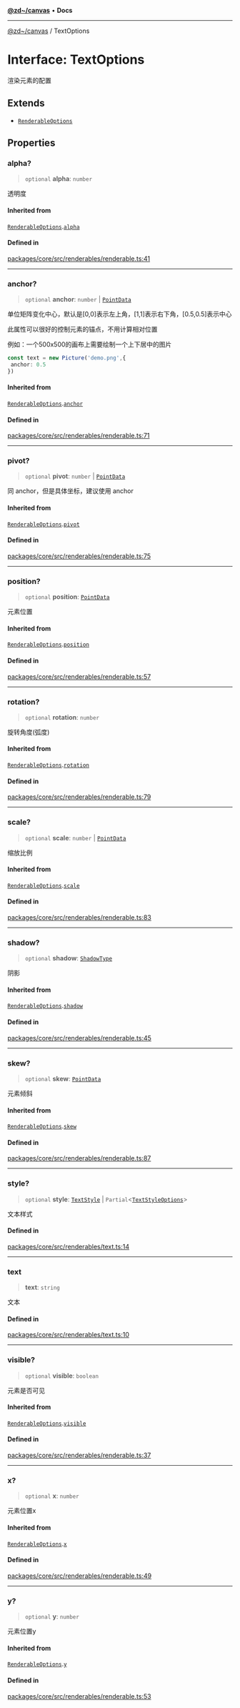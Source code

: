 [**@zd~/canvas**](../README.md) • **Docs**

***

[@zd~/canvas](../README.md) / TextOptions

# Interface: TextOptions

渲染元素的配置

## Extends

- [`RenderableOptions`](RenderableOptions.md)

## Properties

### alpha?

> `optional` **alpha**: `number`

透明度

#### Inherited from

[`RenderableOptions`](RenderableOptions.md).[`alpha`](RenderableOptions.md#alpha)

#### Defined in

[packages/core/src/renderables/renderable.ts:41](https://github.com/zhuddan/canvas/blob/f6c03e85774f3d0f4895661f3bf09fbc689199aa/packages/core/src/renderables/renderable.ts#L41)

***

### anchor?

> `optional` **anchor**: `number` \| [`PointData`](PointData.md)

单位矩阵变化中心，默认是[0,0]表示左上角，[1,1]表示右下角，[0.5,0.5]表示中心

此属性可以很好的控制元素的锚点，不用计算相对位置

例如：一个500x500的画布上需要绘制一个上下居中的图片

``` ts
const text = new Picture('demo.png',{
 anchor: 0.5
})
```

#### Inherited from

[`RenderableOptions`](RenderableOptions.md).[`anchor`](RenderableOptions.md#anchor)

#### Defined in

[packages/core/src/renderables/renderable.ts:71](https://github.com/zhuddan/canvas/blob/f6c03e85774f3d0f4895661f3bf09fbc689199aa/packages/core/src/renderables/renderable.ts#L71)

***

### pivot?

> `optional` **pivot**: `number` \| [`PointData`](PointData.md)

同 anchor，但是具体坐标，建议使用 anchor

#### Inherited from

[`RenderableOptions`](RenderableOptions.md).[`pivot`](RenderableOptions.md#pivot)

#### Defined in

[packages/core/src/renderables/renderable.ts:75](https://github.com/zhuddan/canvas/blob/f6c03e85774f3d0f4895661f3bf09fbc689199aa/packages/core/src/renderables/renderable.ts#L75)

***

### position?

> `optional` **position**: [`PointData`](PointData.md)

元素位置

#### Inherited from

[`RenderableOptions`](RenderableOptions.md).[`position`](RenderableOptions.md#position)

#### Defined in

[packages/core/src/renderables/renderable.ts:57](https://github.com/zhuddan/canvas/blob/f6c03e85774f3d0f4895661f3bf09fbc689199aa/packages/core/src/renderables/renderable.ts#L57)

***

### rotation?

> `optional` **rotation**: `number`

旋转角度(弧度)

#### Inherited from

[`RenderableOptions`](RenderableOptions.md).[`rotation`](RenderableOptions.md#rotation)

#### Defined in

[packages/core/src/renderables/renderable.ts:79](https://github.com/zhuddan/canvas/blob/f6c03e85774f3d0f4895661f3bf09fbc689199aa/packages/core/src/renderables/renderable.ts#L79)

***

### scale?

> `optional` **scale**: `number` \| [`PointData`](PointData.md)

缩放比例

#### Inherited from

[`RenderableOptions`](RenderableOptions.md).[`scale`](RenderableOptions.md#scale)

#### Defined in

[packages/core/src/renderables/renderable.ts:83](https://github.com/zhuddan/canvas/blob/f6c03e85774f3d0f4895661f3bf09fbc689199aa/packages/core/src/renderables/renderable.ts#L83)

***

### shadow?

> `optional` **shadow**: [`ShadowType`](ShadowType.md)

阴影

#### Inherited from

[`RenderableOptions`](RenderableOptions.md).[`shadow`](RenderableOptions.md#shadow)

#### Defined in

[packages/core/src/renderables/renderable.ts:45](https://github.com/zhuddan/canvas/blob/f6c03e85774f3d0f4895661f3bf09fbc689199aa/packages/core/src/renderables/renderable.ts#L45)

***

### skew?

> `optional` **skew**: [`PointData`](PointData.md)

元素倾斜

#### Inherited from

[`RenderableOptions`](RenderableOptions.md).[`skew`](RenderableOptions.md#skew)

#### Defined in

[packages/core/src/renderables/renderable.ts:87](https://github.com/zhuddan/canvas/blob/f6c03e85774f3d0f4895661f3bf09fbc689199aa/packages/core/src/renderables/renderable.ts#L87)

***

### style?

> `optional` **style**: [`TextStyle`](../classes/TextStyle.md) \| `Partial`\<[`TextStyleOptions`](TextStyleOptions.md)\>

文本样式

#### Defined in

[packages/core/src/renderables/text.ts:14](https://github.com/zhuddan/canvas/blob/f6c03e85774f3d0f4895661f3bf09fbc689199aa/packages/core/src/renderables/text.ts#L14)

***

### text

> **text**: `string`

文本

#### Defined in

[packages/core/src/renderables/text.ts:10](https://github.com/zhuddan/canvas/blob/f6c03e85774f3d0f4895661f3bf09fbc689199aa/packages/core/src/renderables/text.ts#L10)

***

### visible?

> `optional` **visible**: `boolean`

元素是否可见

#### Inherited from

[`RenderableOptions`](RenderableOptions.md).[`visible`](RenderableOptions.md#visible)

#### Defined in

[packages/core/src/renderables/renderable.ts:37](https://github.com/zhuddan/canvas/blob/f6c03e85774f3d0f4895661f3bf09fbc689199aa/packages/core/src/renderables/renderable.ts#L37)

***

### x?

> `optional` **x**: `number`

元素位置x

#### Inherited from

[`RenderableOptions`](RenderableOptions.md).[`x`](RenderableOptions.md#x)

#### Defined in

[packages/core/src/renderables/renderable.ts:49](https://github.com/zhuddan/canvas/blob/f6c03e85774f3d0f4895661f3bf09fbc689199aa/packages/core/src/renderables/renderable.ts#L49)

***

### y?

> `optional` **y**: `number`

元素位置y

#### Inherited from

[`RenderableOptions`](RenderableOptions.md).[`y`](RenderableOptions.md#y)

#### Defined in

[packages/core/src/renderables/renderable.ts:53](https://github.com/zhuddan/canvas/blob/f6c03e85774f3d0f4895661f3bf09fbc689199aa/packages/core/src/renderables/renderable.ts#L53)

